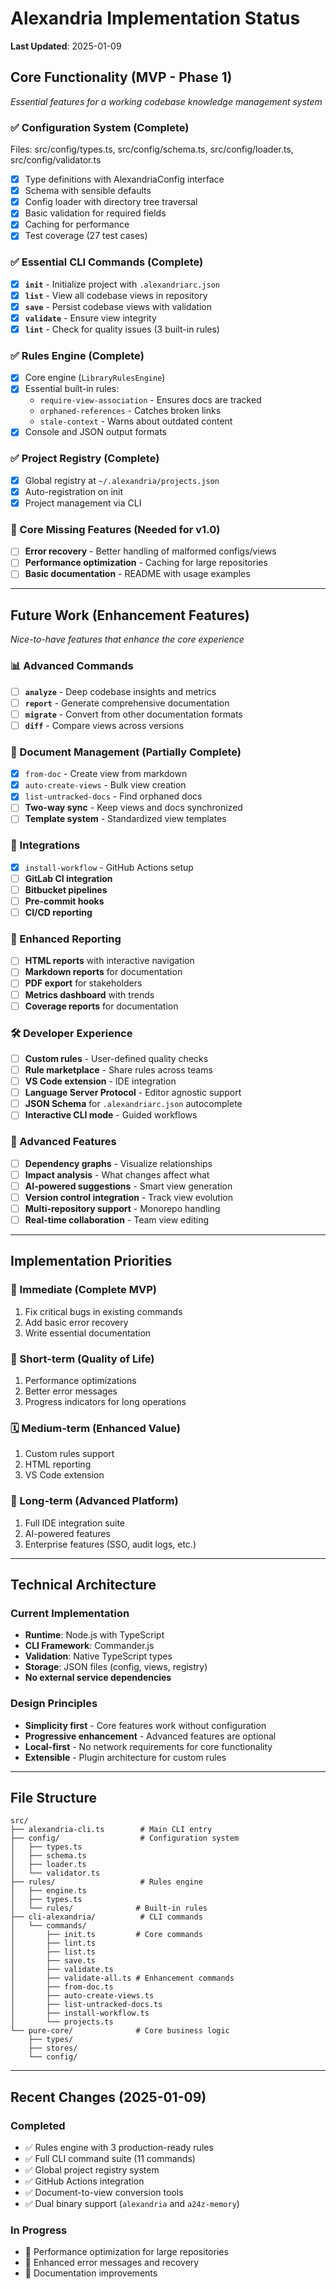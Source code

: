 # Alexandria Implementation Status

**Last Updated**: 2025-01-09

## Core Functionality (MVP - Phase 1)
*Essential features for a working codebase knowledge management system*

### ✅ Configuration System (Complete)
Files: src/config/types.ts, src/config/schema.ts, src/config/loader.ts, src/config/validator.ts

- [x] Type definitions with AlexandriaConfig interface
- [x] Schema with sensible defaults
- [x] Config loader with directory tree traversal
- [x] Basic validation for required fields
- [x] Caching for performance
- [x] Test coverage (27 test cases)

### ✅ Essential CLI Commands (Complete)
- [x] **`init`** - Initialize project with `.alexandriarc.json`
- [x] **`list`** - View all codebase views in repository
- [x] **`save`** - Persist codebase views with validation
- [x] **`validate`** - Ensure view integrity
- [x] **`lint`** - Check for quality issues (3 built-in rules)

### ✅ Rules Engine (Complete)
- [x] Core engine (`LibraryRulesEngine`)
- [x] Essential built-in rules:
  - `require-view-association` - Ensures docs are tracked
  - `orphaned-references` - Catches broken links
  - `stale-context` - Warns about outdated content
- [x] Console and JSON output formats

### ✅ Project Registry (Complete)
- [x] Global registry at `~/.alexandria/projects.json`
- [x] Auto-registration on init
- [x] Project management via CLI

### 🔧 Core Missing Features (Needed for v1.0)
- [ ] **Error recovery** - Better handling of malformed configs/views
- [ ] **Performance optimization** - Caching for large repositories
- [ ] **Basic documentation** - README with usage examples

---

## Future Work (Enhancement Features)
*Nice-to-have features that enhance the core experience*

### 📊 Advanced Commands
- [ ] **`analyze`** - Deep codebase insights and metrics
- [ ] **`report`** - Generate comprehensive documentation
- [ ] **`migrate`** - Convert from other documentation formats
- [ ] **`diff`** - Compare views across versions

### 📝 Document Management (Partially Complete)
- [x] `from-doc` - Create view from markdown
- [x] `auto-create-views` - Bulk view creation
- [x] `list-untracked-docs` - Find orphaned docs
- [ ] **Two-way sync** - Keep views and docs synchronized
- [ ] **Template system** - Standardized view templates

### 🔌 Integrations
- [x] `install-workflow` - GitHub Actions setup
- [ ] **GitLab CI integration**
- [ ] **Bitbucket pipelines**
- [ ] **Pre-commit hooks**
- [ ] **CI/CD reporting**

### 🎨 Enhanced Reporting
- [ ] **HTML reports** with interactive navigation
- [ ] **Markdown reports** for documentation
- [ ] **PDF export** for stakeholders
- [ ] **Metrics dashboard** with trends
- [ ] **Coverage reports** for documentation

### 🛠️ Developer Experience
- [ ] **Custom rules** - User-defined quality checks
- [ ] **Rule marketplace** - Share rules across teams
- [ ] **VS Code extension** - IDE integration
- [ ] **Language Server Protocol** - Editor agnostic support
- [ ] **JSON Schema** for `.alexandriarc.json` autocomplete
- [ ] **Interactive CLI mode** - Guided workflows

### 🚀 Advanced Features
- [ ] **Dependency graphs** - Visualize relationships
- [ ] **Impact analysis** - What changes affect what
- [ ] **AI-powered suggestions** - Smart view generation
- [ ] **Version control integration** - Track view evolution
- [ ] **Multi-repository support** - Monorepo handling
- [ ] **Real-time collaboration** - Team view editing

---

## Implementation Priorities

### 🎯 Immediate (Complete MVP)
1. Fix critical bugs in existing commands
2. Add basic error recovery
3. Write essential documentation

### 📅 Short-term (Quality of Life)
1. Performance optimizations
2. Better error messages
3. Progress indicators for long operations

### 🗓️ Medium-term (Enhanced Value)
1. Custom rules support
2. HTML reporting
3. VS Code extension

### 🔮 Long-term (Advanced Platform)
1. Full IDE integration suite
2. AI-powered features
3. Enterprise features (SSO, audit logs, etc.)

---

## Technical Architecture

### Current Implementation
- **Runtime**: Node.js with TypeScript
- **CLI Framework**: Commander.js
- **Validation**: Native TypeScript types
- **Storage**: JSON files (config, views, registry)
- **No external service dependencies**

### Design Principles
- **Simplicity first** - Core features work without configuration
- **Progressive enhancement** - Advanced features are optional
- **Local-first** - No network requirements for core functionality
- **Extensible** - Plugin architecture for custom rules

---

## File Structure
```
src/
├── alexandria-cli.ts        # Main CLI entry
├── config/                  # Configuration system
│   ├── types.ts            
│   ├── schema.ts           
│   ├── loader.ts           
│   └── validator.ts        
├── rules/                   # Rules engine
│   ├── engine.ts           
│   ├── types.ts            
│   └── rules/              # Built-in rules
├── cli-alexandria/          # CLI commands
│   └── commands/
│       ├── init.ts         # Core commands
│       ├── lint.ts         
│       ├── list.ts         
│       ├── save.ts         
│       ├── validate.ts     
│       ├── validate-all.ts # Enhancement commands
│       ├── from-doc.ts     
│       ├── auto-create-views.ts
│       ├── list-untracked-docs.ts
│       ├── install-workflow.ts
│       └── projects.ts     
└── pure-core/              # Core business logic
    ├── types/
    ├── stores/
    └── config/
```

---

## Recent Changes (2025-01-09)

### Completed
- ✅ Rules engine with 3 production-ready rules
- ✅ Full CLI command suite (11 commands)
- ✅ Global project registry system
- ✅ GitHub Actions integration
- ✅ Document-to-view conversion tools
- ✅ Dual binary support (`alexandria` and `a24z-memory`)

### In Progress
- 🔄 Performance optimization for large repositories
- 🔄 Enhanced error messages and recovery
- 🔄 Documentation improvements